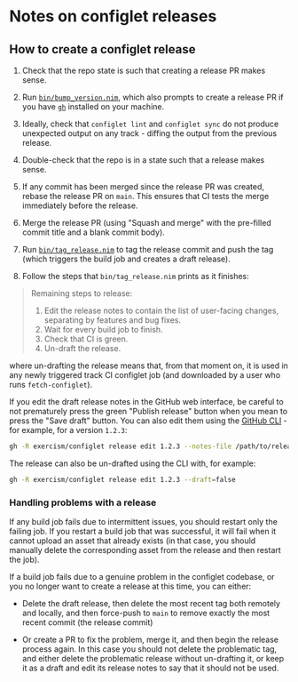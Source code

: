 # Notes on configlet releases

## How to create a configlet release

1. Check that the repo state is such that creating a release PR makes sense.

1. Run [`bin/bump_version.nim`][bump_version], which also prompts to create
   a release PR if you have [`gh`][gh] installed on your machine.

1. Ideally, check that `configlet lint` and `configlet sync` do not produce
   unexpected output on any track - diffing the output from the previous
   release.

1. Double-check that the repo is in a state such that a release makes sense.

1. If any commit has been merged since the release PR was created, rebase the
   release PR on `main`. This ensures that CI tests the merge immediately before
   the release.

1. Merge the release PR (using "Squash and merge" with the pre-filled
   commit title and a blank commit body).

1. Run [`bin/tag_release.nim`][tag_release] to tag the release commit and push
   the tag (which triggers the build job and creates a draft release).

1. Follow the steps that `bin/tag_release.nim` prints as it finishes:

> Remaining steps to release:
>
> 1. Edit the release notes to contain the list of user-facing changes,
>    separating by features and bug fixes.
> 2. Wait for every build job to finish.
> 3. Check that CI is green.
> 4. Un-draft the release.

where un-drafting the release means that, from that moment on, it is used in any
newly triggered track CI configlet job (and downloaded by a user who runs
`fetch-configlet`).

If you edit the draft release notes in the GitHub web interface, be careful
to not prematurely press the green "Publish release" button when you mean to
press the "Save draft" button. You can also edit them using the
[GitHub CLI][gh] - for example, for a version `1.2.3`:

```sh
gh -R exercism/configlet release edit 1.2.3 --notes-file /path/to/release_notes.md
```

The release can also be un-drafted using the CLI with, for example:

```sh
gh -R exercism/configlet release edit 1.2.3 --draft=false
```

### Handling problems with a release

If any build job fails due to intermittent issues, you should restart only the
failing job. If you restart a build job that was successful, it will fail when
it cannot upload an asset that already exists (in that case, you should manually
delete the corresponding asset from the release and then restart the job).

If a build job fails due to a genuine problem in the configlet codebase, or you
no longer want to create a release at this time, you can either:

- Delete the draft release, then delete the most recent tag both remotely and
  locally, and then force-push to `main` to remove exactly the most recent
  commit (the release commit)

- Or create a PR to fix the problem, merge it, and then begin the release
  process again. In this case you should not delete the problematic tag, and
  either delete the problematic release without un-drafting it, or keep it as a
  draft and edit its release notes to say that it should not be used.

[bump_version]: https://github.com/exercism/configlet/blob/main/bin/bump_version.nim
[tag_release]: https://github.com/exercism/configlet/blob/main/bin/tag_release.nim
[gh]: https://github.com/cli/cli
